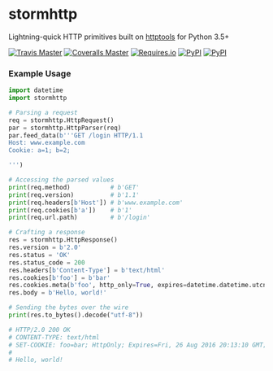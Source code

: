 # stormhttp
Lightning-quick HTTP primitives built on [httptools](https://github.com/MagicStack/httptools) for Python 3.5+

[![Travis Master](https://img.shields.io/travis/SethMichaelLarson/stormhttp/master.svg?maxAge=300)](https://travis-ci.org/SethMichaelLarson/stormhttp/branches)
[![Coveralls Master](https://img.shields.io/coveralls/SethMichaelLarson/stormhttp/master.svg?maxAge=300)](https://coveralls.io/github/SethMichaelLarson/stormhttp)
[![Requires.io](https://img.shields.io/requires/github/SethMichaelLarson/stormhttp.svg?maxAge=300)](https://requires.io/github/SethMichaelLarson/stormhttp/requirements)
[![PyPI](https://img.shields.io/pypi/v/stormhttp.svg?maxAge=300)](https://pypi.python.org/pypi/stormhttp)
[![PyPI](https://img.shields.io/pypi/dm/stormhttp.svg?maxAge=300)](https://pypi.python.org/pypi/stormhttp)

### Example Usage

```python
import datetime
import stormhttp

# Parsing a request
req = stormhttp.HttpRequest()
par = stormhttp.HttpParser(req)
par.feed_data(b'''GET /login HTTP/1.1
Host: www.example.com
Cookie: a=1; b=2;

''')

# Accessing the parsed values
print(req.method)           # b'GET'
print(req.version)          # b'1.1'
print(req.headers[b'Host']) # b'www.example.com' 
print(req.cookies[b'a'])    # b'1'
print(req.url.path)         # b'/login'

# Crafting a response
res = stormhttp.HttpResponse()
res.version = b'2.0'
res.status = 'OK'
res.status_code = 200
res.headers[b'Content-Type'] = b'text/html'
res.cookies[b'foo'] = b'bar'
res.cookies.meta(b'foo', http_only=True, expires=datetime.datetime.utcnow())
res.body = b'Hello, world!'

# Sending the bytes over the wire
print(res.to_bytes().decode("utf-8"))

# HTTP/2.0 200 OK
# CONTENT-TYPE: text/html
# SET-COOKIE: foo=bar; HttpOnly; Expires=Fri, 26 Aug 2016 20:13:10 GMT;
#
# Hello, world!
```
